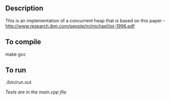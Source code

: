 ## Description

This is an implementation of a concurrent heap that is based on this paper - http://www.research.ibm.com/people/m/michael/ipl-1996.pdf

## To compile

make gcc

## To run

./bin/run.out

*Tests are in the main.cpp file*

